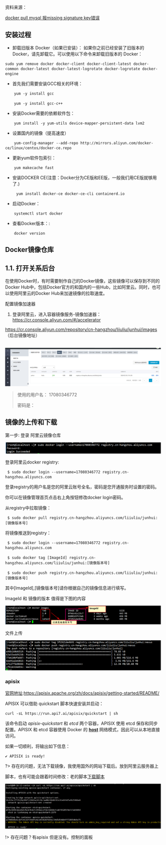 资料来源：

[docker pull mysql 报missing signature key错误](https://blog.csdn.net/Single_for_life/article/details/133653113)

## 安装过程

- 卸载旧版本 Docker（如果已安装）：
  如果你之前已经安装了旧版本的 Docker，请先卸载它。可以使用以下命令来卸载旧版本的 Docker：

```shell
sudo yum remove docker docker-client docker-client-latest docker-common docker-latest docker-latest-logrotate docker-logrotate docker-engine
```

- 首先我们需要安装GCC相关的环境：
~~~~
    yum -y install gcc
    
    yum -y install gcc-c++
~~~~
- 安装Docker需要的依赖软件包：
~~~~
    yum install -y yum-utils device-mapper-persistent-data lvm2
~~~~
- 设置国内的镜像（提高速度）
~~~~
    yum-config-manager --add-repo http://mirrors.aliyun.com/docker-ce/linux/centos/docker-ce.repo
~~~~
- 更新yum软件包索引：
~~~~
    yum makecache fast
~~~~
- 安装DOCKER CE(注意：Docker分为CE版和EE版，一般我们用CE版就够用了.)
~~~~
     yum install docker-ce docker-ce-cli containerd.io
~~~~
- 启动Docker：
~~~~
    systemctl start docker
~~~~
- 查看Docker版本：:
~~~~
    docker version
~~~~


## Docker镜像仓库

## 1.1. 打开关系后台

在使用Docker时，有时需要制作自己的Docker镜像，这些镜像可以保存到不同的Docker Hub中，包括Docker官方的和国内的一些Hub，比如阿里云。同时，也可以使用阿里云的Docker Hub来加速镜像的拉取速度。

配置镜像加速器

1. 登录阿里云，进入容器镜像服务-镜像加速器： https://cr.console.aliyun.com/#/accelerator

https://cr.console.aliyun.com/repository/cn-hangzhou/liiuliu/junhui/images （后台镜像地址）

​           ![image-20231225133406453](img/image-20231225133406453.png)                    

 

 

>  使用的用户名： 17080346772
>
> 密码是：

## 镜像的上传和下载

第一步: 登录 阿里云镜像仓库

 ![image-20231225133318284](img/image-20231225133318284.png)

登录阿里云docker registry:

```shell
 $ sudo docker login --username=17080346772 registry.cn-hangzhou.aliyuncs.com
```

登录registry的用户名是您的阿里云账号全名，密码是您开通服务时设置的密码。

你可以在镜像管理首页点击右上角按钮修改docker login密码。

从registry中拉取镜像：

```shell
 $ sudo docker pull registry.cn-hangzhou.aliyuncs.com/liiuliu/junhui:[镜像版本号]
```

将镜像推送到registry：

```shell
 $ sudo docker login --username=17080346772 registry.cn-hangzhou.aliyuncs.com

 $ sudo docker tag [ImageId] registry.cn-hangzhou.aliyuncs.com/liiuliu/junhui:[镜像版本号]

 $ sudo docker push registry.cn-hangzhou.aliyuncs.com/liiuliu/junhui:[镜像版本号]
```

其中[ImageId],[镜像版本号]请你根据自己的镜像信息进行填写。

ImageId 和 镜像的版本 值得是下图的内容

![image-20231225133222403](img/image-20231225133222403.png)

文件上传

![image-20231225133212506](img/image-20231225133212506.png)

 


### apisix

[官网地址](https://apisix.apache.org/zh/docs/apisix/getting-started/README/):https://apisix.apache.org/zh/docs/apisix/getting-started/README/

 APISIX 可以借助 quickstart 脚本快速安装并启动：

```shell
curl -sL https://run.api7.ai/apisix/quickstart | sh
```

该命令启动 *apisix-quickstart* 和 *etcd* 两个容器，APISIX 使用 etcd 保存和同步配置。APISIX 和 etcd 容器使用 Docker 的 [**host**](https://docs.docker.com/network/host/) 网络模式，因此可以从本地直接访问。

如果一切顺利，将输出如下信息：

```text
✔ APISIX is ready!
```

?>  存在的问题，无法下载镜像，我使用国外的网站下载后。放到阿里云服务器上

脚本，也有可能会跟着时间修改：老的脚本<a href="linux/images/quickstart">下载脚本</a>

![image-20231227110559600](img/image-20231227110559600.png)



!>  存在问题？有apisix 但是没有。控制的面板


